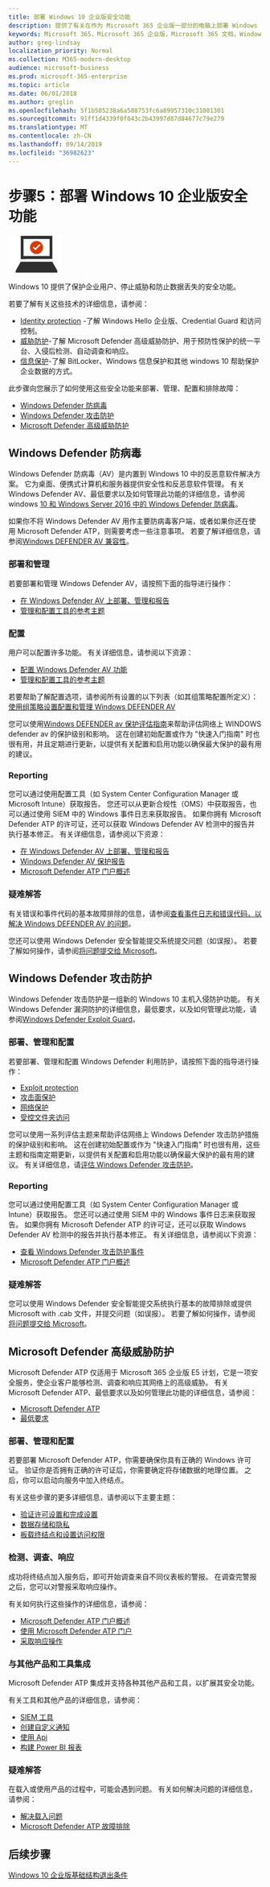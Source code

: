 ```yaml
---
title: 部署 Windows 10 企业版安全功能
description: 提供了有关在作为 Microsoft 365 企业版一部分的电脑上部署 Windows 10 企业安全功能所需步骤的高级别指南。
keywords: Microsoft 365，Microsoft 365 企业版，Microsoft 365 文档，Windows 10 企业版，安全性
author: greg-lindsay
localization_priority: Normal
ms.collection: M365-modern-desktop
audience: microsoft-business
ms.prod: microsoft-365-enterprise
ms.topic: article
ms.date: 06/01/2018
ms.author: greglin
ms.openlocfilehash: 5f1b505238a6a508753fc6a89957310c31001301
ms.sourcegitcommit: 91ff1d4339f0f043c2b43997d87d84677c79e279
ms.translationtype: MT
ms.contentlocale: zh-CN
ms.lasthandoff: 09/14/2019
ms.locfileid: "36982623"
---
```

# <a name="step-5-deploy-windows-10-enterprise-security-features"></a>步骤5：部署 Windows 10 企业版安全功能

![](./media/deploy-foundation-infrastructure/win10enterprise_icon-small.png)

Windows 10 提供了保护企业用户、停止威胁和防止数据丢失的安全功能。 

若要了解有关这些技术的详细信息，请参阅：

* [Identity protection](https://docs.microsoft.com/windows/security/identity-protection/) -了解 Windows Hello 企业版、Credential Guard 和访问控制。
* [威胁防护](https://docs.microsoft.com/windows/threat-protection/)-了解 Microsoft Defender 高级威胁防护、用于预防性保护的统一平台、入侵后检测、自动调查和响应。
* [信息保护](https://docs.microsoft.com/windows/security/information-protection/)-了解 BitLocker、Windows 信息保护和其他 windows 10 帮助保护企业数据的方式。 

此步骤向您展示了如何使用这些安全功能来部署、管理、配置和排除故障：

* [Windows Defender 防病毒](#windows-defender-antivirus)
* [Windows Defender 攻击防护](#windows-defender-exploit-guard)
* [Microsoft Defender 高级威胁防护](#windows10-sec-atp)

<a name="windows10-sec-av"></a>
## <a name="windows-defender-antivirus"></a>Windows Defender 防病毒
Windows Defender 防病毒（AV）是内置到 Windows 10 中的反恶意软件解决方案。 它为桌面、便携式计算机和服务器提供安全性和反恶意软件管理。 有关 Windows Defender AV、最低要求以及如何管理此功能的详细信息，请参阅 windows [10 和 Windows Server 2016 中的 Windows Defender 防病毒](https://docs.microsoft.com/windows/threat-protection/windows-defender-antivirus/windows-defender-antivirus-in-windows-10)。

如果你不将 Windows Defender AV 用作主要防病毒客户端，或者如果你还在使用 Microsoft Defender ATP，则需要考虑一些注意事项。 若要了解详细信息，请参阅[Windows DEFENDER AV 兼容性](https://docs.microsoft.com/windows/threat-protection/windows-defender-antivirus/windows-defender-antivirus-compatibility)。

### <a name="deployment-and-management"></a>部署和管理
若要部署和管理 Windows Defender AV，请按照下面的指导进行操作：

* [在 Windows Defender AV 上部署、管理和报告](https://docs.microsoft.com/windows/threat-protection/windows-defender-antivirus/deploy-manage-report-windows-defender-antivirus)
* [管理和配置工具的参考主题](https://docs.microsoft.com/windows/threat-protection/windows-defender-antivirus/configuration-management-reference-windows-defender-antivirus)

### <a name="configuration"></a>配置
用户可以配置许多功能。 有关详细信息，请参阅以下资源：

* [配置 Windows Defender AV 功能](https://docs.microsoft.com/windows/threat-protection/windows-defender-antivirus/configure-windows-defender-antivirus-features)
* [管理和配置工具的参考主题](https://docs.microsoft.com/windows/threat-protection/windows-defender-antivirus/configuration-management-reference-windows-defender-antivirus)

若要帮助了解配置选项，请参阅所有设置的以下列表（如其组策略配置所定义）：[使用组策略设置配置和管理 Windows DEFENDER AV](https://docs.microsoft.com/windows/threat-protection/windows-defender-antivirus/use-group-policy-windows-defender-antivirus)

您可以使用[Windows DEFENDER av 保护评估指南](https://docs.microsoft.com/windows/threat-protection/windows-defender-antivirus/evaluate-windows-defender-antivirus)来帮助评估网络上 WINDOWS defender av 的保护级别和影响。 这在创建初始配置或作为 "快速入门指南" 时也很有用，并且定期进行更新，以提供有关配置和启用功能以确保最大保护的最有用的建议。

### <a name="reporting"></a>Reporting
您可以通过使用配置工具（如 System Center Configuration Manager 或 Microsoft Intune）获取报告。 您还可以从更新合规性（OMS）中获取报告，也可以通过使用 SIEM 中的 Windows 事件日志来获取报告。 如果你拥有 Microsoft Defender ATP 的许可证，还可以获取 Windows Defender AV 检测中的报告并执行基本修正。 有关详细信息，请参阅以下资源：
* [在 Windows Defender AV 上部署、管理和报告](https://docs.microsoft.com/windows/threat-protection/windows-defender-antivirus/deploy-manage-report-windows-defender-antivirus)
* [Windows Defender AV 保护报告](https://docs.microsoft.com/windows/threat-protection/windows-defender-antivirus/report-monitor-windows-defender-antivirus)
* [Microsoft Defender ATP 门户概述](https://go.microsoft.com/fwlink/?linkid=861596)

### <a name="troubleshooting"></a>疑难解答
有关错误和事件代码的基本故障排除的信息，请参阅[查看事件日志和错误代码，以解决 Windows DEFENDER AV 的问题](https://docs.microsoft.com/windows/threat-protection/windows-defender-antivirus/troubleshoot-windows-defender-antivirus)。

您还可以使用 Windows Defender 安全智能提交系统提交问题（如误报）。 若要了解如何操作，请参阅[将问题提交给 Microsoft](https://www.microsoft.com/wdsi/filesubmission)。

<a name="windows10-sec-eg"></a>
## <a name="windows-defender-exploit-guard"></a>Windows Defender 攻击防护
Windows Defender 攻击防护是一组新的 Windows 10 主机入侵防护功能。 有关 Windows Defender 漏洞防护的详细信息，最低要求，以及如何管理此功能，请参阅[Windows Defender Exploit Guard](https://docs.microsoft.com/windows/threat-protection/windows-defender-exploit-guard/windows-defender-exploit-guard)。

### <a name="deployment-management-and-configuration"></a>部署、管理和配置
若要部署、管理和配置 Windows Defender 利用防护，请按照下面的指导进行操作：
* [Exploit protection](https://docs.microsoft.com/windows/threat-protection/windows-defender-exploit-guard/exploit-protection-exploit-guard)
* [攻击面保护](https://docs.microsoft.com/windows/threat-protection/windows-defender-exploit-guard/attack-surface-reduction-exploit-guard?ocid=cx-docs-msa4053440)
* [网络保护](https://docs.microsoft.com/windows/threat-protection/windows-defender-exploit-guard/network-protection-exploit-guard)
* [受控文件夹访问](https://docs.microsoft.com/windows/threat-protection/windows-defender-exploit-guard/controlled-folders-exploit-guard)

您可以使用一系列评估主题来帮助评估网络上 Windows Defender 攻击防护措施的保护级别和影响。 这在创建初始配置或作为 "快速入门指南" 时也很有用，这些主题和指南定期更新，以提供有关配置和启用功能以确保最大保护的最有用的建议。 有关详细信息，请[评估 Windows Defender 攻击防护](https://docs.microsoft.com/windows/threat-protection/windows-defender-exploit-guard/evaluate-windows-defender-exploit-guard)。

### <a name="reporting"></a>Reporting
您可以通过使用配置工具（如 System Center Configuration Manager 或 Intune）获取报告。 您还可以通过使用 SIEM 中的 Windows 事件日志来获取报告。 如果你拥有 Microsoft Defender ATP 的许可证，还可以获取 Windows Defender AV 检测中的报告并执行基本修正。 有关详细信息，请参阅以下资源：
* [查看 Windows Defender 攻击防护事件](https://docs.microsoft.com/windows/threat-protection/windows-defender-exploit-guard/event-views-exploit-guard)
* [Microsoft Defender ATP 门户概述](https://go.microsoft.com/fwlink/?linkid=861596)

### <a name="troubleshooting"></a>疑难解答
您可以使用 Windows Defender 安全智能提交系统执行基本的故障排除或提供 Microsoft with .cab 文件，并提交问题（如误报）。 若要了解如何操作，请参阅[将问题提交给 Microsoft](https://www.microsoft.com/wdsi/filesubmission)。


<a name="windows10-sec-atp"></a>
## <a name="microsoft-defender-advanced-threat-protection"></a>Microsoft Defender 高级威胁防护
Microsoft Defender ATP 仅适用于 Microsoft 365 企业版 E5 计划，它是一项安全服务，使企业客户能够检测、调查和响应其网络上的高级威胁。 有关 Microsoft Defender ATP、最低要求以及如何管理此功能的详细信息，请参阅：

* [Microsoft Defender ATP](https://docs.microsoft.com/windows/threat-protection/windows-defender-atp/windows-defender-advanced-threat-protection)
* [最低要求](https://docs.microsoft.com/windows/threat-protection/windows-defender-atp/minimum-requirements-windows-defender-advanced-threat-protection)

### <a name="deployment-management-and-configuration"></a>部署、管理和配置
若要部署 Microsoft Defender ATP，你需要确保你具有正确的 Windows 许可证。 验证你是否拥有正确的许可证后，你需要确定将存储数据的地理位置。 之后，你可以启动向服务中加入终结点。

有关这些步骤的更多详细信息，请参阅以下主要主题： 

* [验证许可设置和完成设置](https://docs.microsoft.com/windows/threat-protection/windows-defender-atp/licensing-windows-defender-advanced-threat-protection)
* [数据存储和隐私](https://docs.microsoft.com/windows/threat-protection/windows-defender-atp/data-storage-privacy-windows-defender-advanced-threat-protection)
* [板载终结点和设置访问权限](https://docs.microsoft.com/windows/threat-protection/windows-defender-atp/onboard-configure-windows-defender-advanced-threat-protection)

### <a name="detect-investigate-respond"></a>检测、调查、响应
成功将终结点加入服务后，即可开始调查来自不同仪表板的警报。 在调查完警报之后，您可以对警报采取响应操作。 

有关如何执行这些操作的详细信息，请参阅：
* [Microsoft Defender ATP 门户概述](https://go.microsoft.com/fwlink/?linkid=861596)
* [使用 Microsoft Defender ATP 门户](https://docs.microsoft.com/windows/threat-protection/windows-defender-atp/use-windows-defender-advanced-threat-protection)
* [采取响应操作](https://docs.microsoft.com/windows/threat-protection/windows-defender-atp/response-actions-windows-defender-advanced-threat-protection)

### <a name="integrate-with-other-products-and-tools"></a>与其他产品和工具集成
Microsoft Defender ATP 集成并支持各种其他产品和工具，以扩展其安全功能。 

有关工具和其他产品的详细信息，请参阅：
* [SIEM 工具](https://docs.microsoft.com/windows/threat-protection/windows-defender-atp/configure-siem-windows-defender-advanced-threat-protection)
* [创建自定义通知](https://docs.microsoft.com/windows/threat-protection/windows-defender-atp/use-custom-ti-windows-defender-advanced-threat-protection)
* [使用 Api](https://docs.microsoft.com/windows/threat-protection/windows-defender-atp/exposed-apis-windows-defender-advanced-threat-protection)
* [构建 Power BI 报表](https://docs.microsoft.com/windows/threat-protection/windows-defender-atp/powerbi-reports-windows-defender-advanced-threat-protection)

### <a name="troubleshooting"></a>疑难解答
在载入或使用产品的过程中，可能会遇到问题。 有关如何解决问题的详细信息，请参阅：
* [解决载入问题](https://docs.microsoft.com/windows/threat-protection/windows-defender-atp/troubleshoot-onboarding-windows-defender-advanced-threat-protection)
* [Microsoft Defender ATP 故障排除](https://docs.microsoft.com/windows/threat-protection/windows-defender-atp/troubleshoot-windows-defender-advanced-threat-protection)

## <a name="next-step"></a>后续步骤

[Windows 10 企业版基础结构退出条件](windows10-exit-criteria.md)
